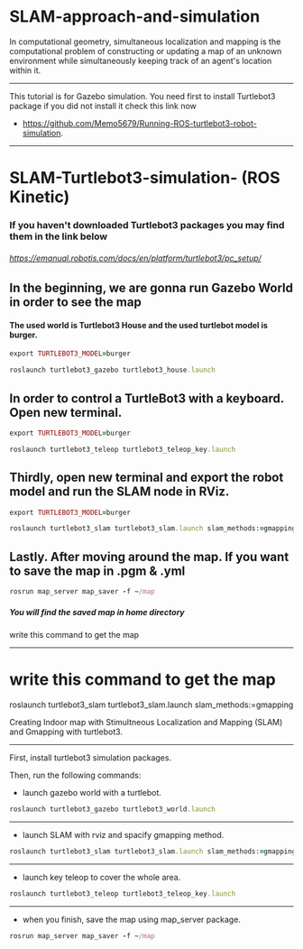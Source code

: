 # SLAM-approach-and-simulation
In computational geometry, simultaneous localization and mapping is the computational problem of constructing or updating a map of an unknown environment while simultaneously keeping track of an agent's location within it.

-------

This tutorial is for Gazebo simulation.
You need first to install Turtlebot3 package if you did not install it check this link now
- https://github.com/Memo5679/Running-ROS-turtlebot3-robot-simulation.

--------------------------

# SLAM-Turtlebot3-simulation- (ROS Kinetic)
### If you haven't downloaded Turtlebot3 packages you may find them in the link below
###### https://emanual.robotis.com/docs/en/platform/turtlebot3/pc_setup/
## In the beginning, we are gonna run Gazebo World in order to see the map
#### The used world is Turtlebot3 House and the used turtlebot model is burger.
```ruby
export TURTLEBOT3_MODEL=burger
```
```ruby
roslaunch turtlebot3_gazebo turtlebot3_house.launch
```
## In order to control a TurtleBot3 with a keyboard. Open new terminal.
```ruby
export TURTLEBOT3_MODEL=burger
```
```ruby
roslaunch turtlebot3_teleop turtlebot3_teleop_key.launch
```
## Thirdly, open new terminal and export the robot model and run the SLAM node in RViz.
```ruby
export TURTLEBOT3_MODEL=burger
```
```ruby
roslaunch turtlebot3_slam turtlebot3_slam.launch slam_methods:=gmapping
```
## Lastly. After moving around the map. If you want to save the map in .pgm & .yml
```ruby
rosrun map_server map_saver -f ~/map
```
##### You will find the saved map in home directory

write this command to get the map

--------------------------------
# write this command to get the map
roslaunch turtlebot3_slam turtlebot3_slam.launch slam_methods:=gmapping

Creating Indoor map with Stimultneous Localization and Mapping (SLAM) and Gmapping with turtlebot3.

--------

First, install turtlebot3 simulation packages.

Then, run the following commands:

- launch gazebo world with a turtlebot.

```ruby
roslaunch turtlebot3_gazebo turtlebot3_world.launch
```

--------

- launch SLAM with rviz and spacify gmapping method.

```ruby
roslaunch turtlebot3_slam turtlebot3_slam.launch slam_methods:=gmapping
```
--------

- launch key teleop to cover the whole area.

```ruby
roslaunch turtlebot3_teleop turtlebot3_teleop_key.launch
```
-------

- when you finish, save the map using map_server package.

```ruby
rosrun map_server map_saver -f ~/map
```
